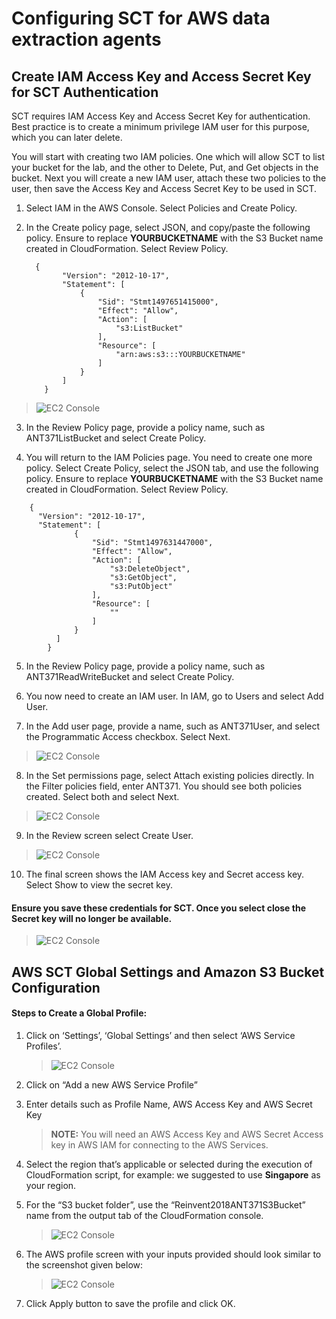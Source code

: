# Configuring SCT for AWS data extraction agents

## Create IAM Access Key and Access Secret Key for SCT Authentication

SCT requires IAM Access Key and Access Secret Key for authentication. Best practice is to create a minimum privilege IAM user for this purpose, which you can later delete.

You will start with creating two IAM policies.  One which will allow SCT to list your bucket for the lab, and the other to Delete, Put, and Get objects in the bucket.  Next you will create a new IAM user, attach these two policies to the user, then save the Access Key and Access Secret Key to be used in SCT.

1. Select IAM in the AWS Console. Select Policies and Create Policy.

2. In the Create policy page, select JSON, and copy/paste the following policy.  Ensure to replace **YOURBUCKETNAME** with the S3 Bucket name created in CloudFormation.  Select Review Policy.
    >
    ```
      {
            "Version": "2012-10-17",
            "Statement": [
                {
                    "Sid": "Stmt1497651415000",
                    "Effect": "Allow",
                    "Action": [
                        "s3:ListBucket"
                    ],
                    "Resource": [
                        "arn:aws:s3:::YOURBUCKETNAME"
                    ]
                }
            ]
        }
    ```

> ![EC2 Console](img/lab-5/lab5-image1.png)

3.	In the Review Policy page, provide a policy name, such as ANT371ListBucket and select Create Policy.

4.	You will return to the IAM Policies page.  You need to create one more policy.  Select Create Policy, select the JSON tab, and use the following policy. Ensure to replace **YOURBUCKETNAME** with the S3 Bucket name created in CloudFormation.  Select Review Policy.

>
```
    {
      "Version": "2012-10-17",
      "Statement": [
              {
                  "Sid": "Stmt1497631447000",
                  "Effect": "Allow",
                  "Action": [
                      "s3:DeleteObject",
                      "s3:GetObject",
                      "s3:PutObject"
                  ],
                  "Resource": [
                      ""
                  ]
              }
          ]
        }
```

5.	In the Review Policy page, provide a policy name, such as ANT371ReadWriteBucket and select Create Policy.

6.	You now need to create an IAM user. In IAM, go to Users and select Add User.

7.	In the Add user page, provide a name, such as ANT371User, and select the Programmatic Access checkbox. Select Next.

  >  ![EC2 Console](img/lab-5/lab5-image2.png)

8.	In the Set permissions page, select Attach existing policies directly.  In the Filter policies field, enter ANT371. You should see both policies created.  Select both and select Next.

  > ![EC2 Console](img/lab-5/lab5-image3.png)


9.	In the Review screen select Create User.

  > ![EC2 Console](img/lab-5/lab5-image4.png)

10.	The final screen shows the IAM Access key and Secret access key.  Select Show to view the secret key.

####  Ensure you save these credentials for SCT. Once you select close the Secret key will no longer be available.

  > ![EC2 Console](img/lab-5/lab5-image5.png)


## AWS SCT Global Settings and Amazon S3 Bucket Configuration

#### Steps to Create a Global Profile:

 1.	Click on ‘Settings’, ‘Global Settings’ and then select ‘AWS Service Profiles’.

    > ![EC2 Console](img/lab-5/lab5-image6.png)

 2.	Click on “Add a new AWS Service Profile”

3.	Enter details such as Profile Name, AWS Access Key and AWS Secret Key  

    > **NOTE:** You will need an AWS Access Key and AWS Secret Access key in AWS IAM for connecting to the AWS Services.

4.	Select the region that’s applicable or selected during the execution of CloudFormation script, for example:  we suggested to use **Singapore** as your region.

5.	For the “S3 bucket folder”, use the “Reinvent2018ANT371S3Bucket” name from the output tab of the CloudFormation console.

    > ![EC2 Console](img/lab-5/lab5-image7.png)

6.	The AWS profile screen with your inputs provided should look similar to the screenshot given below:
    > ![EC2 Console](img/lab-5/lab5-image8.png)

7.	Click Apply button to save the profile and click OK.
